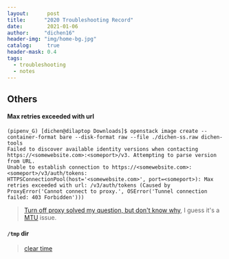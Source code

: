 ```yaml
---
layout:      post
title:      "2020 Troubleshooting Record"
date:        2021-01-06
author:     "dichen16"
header-img: "img/home-bg.jpg"
catalog:     true
header-mask: 0.4
tags:
  - troubleshooting
  - notes
---
```


## Others

#### Max retries exceeded with url

```
(pipenv_G) [dichen@dilaptop Downloads]$ openstack image create --container-format bare --disk-format raw --file ./dichen-ss.raw dichen-tools
Failed to discover available identity versions when contacting https://<somewebsite.com>:<someport>/v3. Attempting to parse version from URL.
Unable to establish connection to https://<somewebsite.com>:<someport>/v3/auth/tokens: HTTPSConnectionPool(host='<somewebsite.com>', port=<someport>): Max retries exceeded with url: /v3/auth/tokens (Caused by ProxyError('Cannot connect to proxy.', OSError('Tunnel connection failed: 403 Forbidden')))
```

> [Turn off proxy solved my question, but don't know why](https://stackoverflow.com/questions/23013220/max-retries-exceeded-with-url-in-requests), I guess it's a [MTU](https://en.wikipedia.org/wiki/Maximum_transmission_unit) issue.

#### `/tmp` dir

> [clear time](https://serverfault.com/questions/377348/when-does-tmp-get-cleared/377349)
